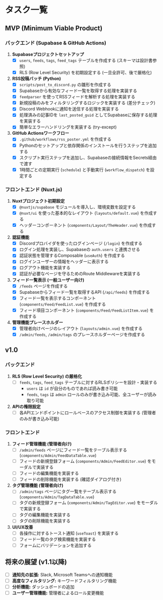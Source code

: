 # タスク一覧

## MVP (Minimum Viable Product)

### バックエンド (Supabase & GitHub Actions)

1.  **Supabaseプロジェクトセットアップ**
    *   [x] `users`, `feeds`, `tags`, `feed_tags` テーブルを作成する (スキーマは設計書参照)
    *   [x] RLS (Row Level Security) を初期設定する (一旦全許可、後で厳格化)
2.  **RSS投稿バッチ (Python)**
    *   [x] `scripts/post_to_discord.py` の雛形を作成する
    *   [x] Supabaseから有効なフィード一覧を取得する処理を実装する
    *   [x] `feedparser` を使ってRSSフィードを解析する処理を実装する
    *   [x] 新規投稿のみをフィルタリングするロジックを実装する (差分チェック)
    *   [x] Discord Webhookに通知を送信する処理を実装する
    *   [x] 処理済みの記事IDを `last_posted_guid` としてSupabaseに保存する処理を実装する
    *   [x] 簡単なエラーハンドリングを実装する (try-except)
3.  **GitHub Actionsワークフロー**
    *   [x] `.github/workflows/rss_poster.yml` を作成する
    *   [x] Pythonのセットアップと依存関係のインストールを行うステップを追加する
    *   [x] スクリプト実行ステップを追加し、Supabaseの接続情報をSecrets経由で渡す
    *   [x] 1時間ごとの定期実行 (`schedule`) と手動実行 (`workflow_dispatch`) を設定する

### フロントエンド (Nuxt.js)

1.  **Nuxtプロジェクト初期設定**
    *   [x] `@nuxtjs/supabase` モジュールを導入し、環境変数を設定する
    *   [x] `@nuxt/ui` を使った基本的なレイアウト (`layouts/default.vue`) を作成する
    *   [x] ヘッダーコンポーネント (`components/Layout/TheHeader.vue`) を作成する
2.  **認証機能**
    *   [x] Discordプロバイダを使ったログインページ (`/login`) を作成する
    *   [x] ログイン処理を実装し、Supabaseの `auth.users` と連携させる
    *   [x] 認証状態を管理するComposable (`useAuth`) を作成する
    *   [x] ログインユーザーの情報をヘッダーに表示する
    *   [x] ログアウト機能を実装する
    *   [x] 認証が必要なページを守るためのRoute Middlewareを実装する
3.  **フィード一覧表示 (一般ユーザー向け)**
    *   [x] `/feeds` ページを作成する
    *   [x] Supabaseからフィード一覧を取得するAPI (`/api/feeds`) を作成する
    *   [x] フィード一覧を表示するコンポーネント (`components/Feed/FeedList.vue`) を作成する
    *   [x] フィード項目コンポーネント (`components/Feed/FeedListItem.vue`) を作成する
4.  **管理機能プレースホルダー**
    *   [x] 管理者向けページのレイアウト (`layouts/admin.vue`) を作成する
    *   [x] `/admin/feeds`, `/admin/tags` のプレースホルダーページを作成する

## v1.0

### バックエンド

1.  **RLS (Row Level Security) の厳格化**
    *   [ ] `feeds`, `tags`, `feed_tags` テーブルに対するRLSポリシーを設計・実装する
        *   `users` は `id` が自分のものであれば読み書き可能
        *   `feeds`, `tags` は `admin` ロールのみが書き込み可能、全ユーザーが読み取り可能
2.  **APIの権限設定**
    *   [ ] 各APIエンドポイントにロールベースのアクセス制御を実装する (管理者のみが書き込み可能)

### フロントエンド

1.  **フィード管理機能 (管理者向け)**
    *   [ ] `/admin/feeds` ページにフィード一覧をテーブル表示する (`components/Admin/FeedDataTable.vue`)
    *   [ ] フィードの新規登録フォーム (`components/Admin/FeedEditor.vue`) をモーダルで実装する
    *   [ ] フィードの編集機能を実装する
    *   [ ] フィードの削除機能を実装する (確認ダイアログ付き)
2.  **タグ管理機能 (管理者向け)**
    *   [ ] `/admin/tags` ページにタグ一覧をテーブル表示する (`components/Admin/TagDataTable.vue`)
    *   [ ] タグの新規登録フォーム (`components/Admin/TagEditor.vue`) をモーダルで実装する
    *   [ ] タグの編集機能を実装する
    *   [ ] タグの削除機能を実装する
3.  **UI/UX改善**
    *   [ ] 各操作に対するトースト通知 (`useToast`) を実装する
    *   [ ] フィード一覧のタグ検索機能を実装する
    *   [ ] フォームにバリデーションを追加する

## 将来の展望 (v1.1以降)

*   [ ] **通知先の拡張:** Slack, Microsoft Teamsへの通知機能
*   [ ] **高度なフィルタリング:** キーワードフィルタリング機能
*   [ ] **分析機能:** ダッシュボードの追加
*   [ ] **ユーザー管理機能:** 管理者によるロール変更機能
